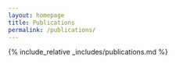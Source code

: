 ```yaml
---
layout: homepage
title: Publications
permalink: /publications/
---
```


{% include_relative _includes/publications.md %}
